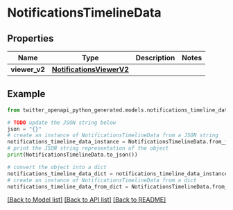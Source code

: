 # NotificationsTimelineData


## Properties

Name | Type | Description | Notes
------------ | ------------- | ------------- | -------------
**viewer_v2** | [**NotificationsViewerV2**](NotificationsViewerV2.md) |  | 

## Example

```python
from twitter_openapi_python_generated.models.notifications_timeline_data import NotificationsTimelineData

# TODO update the JSON string below
json = "{}"
# create an instance of NotificationsTimelineData from a JSON string
notifications_timeline_data_instance = NotificationsTimelineData.from_json(json)
# print the JSON string representation of the object
print(NotificationsTimelineData.to_json())

# convert the object into a dict
notifications_timeline_data_dict = notifications_timeline_data_instance.to_dict()
# create an instance of NotificationsTimelineData from a dict
notifications_timeline_data_from_dict = NotificationsTimelineData.from_dict(notifications_timeline_data_dict)
```
[[Back to Model list]](../README.md#documentation-for-models) [[Back to API list]](../README.md#documentation-for-api-endpoints) [[Back to README]](../README.md)


